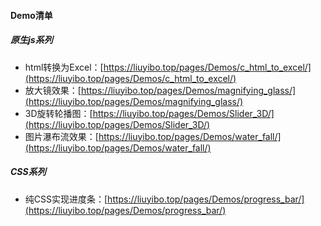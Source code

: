 #### Demo清单

##### 原生js系列

- html转换为Excel：[https://liuyibo.top/pages/Demos/c_html_to_excel/](https://liuyibo.top/pages/Demos/c_html_to_excel/)
- 放大镜效果：[https://liuyibo.top/pages/Demos/magnifying_glass/](https://liuyibo.top/pages/Demos/magnifying_glass/)
- 3D旋转轮播图：[https://liuyibo.top/pages/Demos/Slider_3D/](https://liuyibo.top/pages/Demos/Slider_3D/)
- 图片瀑布流效果：[https://liuyibo.top/pages/Demos/water_fall/](https://liuyibo.top/pages/Demos/water_fall/)

##### CSS系列

- 纯CSS实现进度条：[https://liuyibo.top/pages/Demos/progress_bar/](https://liuyibo.top/pages/Demos/progress_bar/)